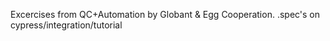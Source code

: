 Excercises from QC+Automation by Globant & Egg Cooperation.
.spec's on cypress/integration/tutorial
